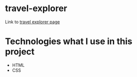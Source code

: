 # travel-explorer
Link to [travel explorer page](vladykkk.github.io/travel-explorer/)

# Technologies what I use in this project
- HTML
- CSS
